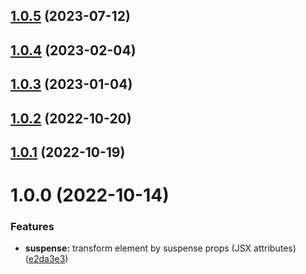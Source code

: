 ## [1.0.5](https://github.com/r17x/babel-plugin-react-suspense/compare/v1.0.4...v1.0.5) (2023-07-12)

## [1.0.4](https://github.com/r17x/babel-plugin-react-suspense/compare/v1.0.3...v1.0.4) (2023-02-04)

## [1.0.3](https://github.com/r17x/babel-plugin-react-suspense/compare/v1.0.2...v1.0.3) (2023-01-04)

## [1.0.2](https://github.com/r17x/babel-plugin-react-suspense/compare/v1.0.1...v1.0.2) (2022-10-20)

## [1.0.1](https://github.com/r17x/babel-plugin-react-suspense/compare/v1.0.0...v1.0.1) (2022-10-19)

# 1.0.0 (2022-10-14)

### Features

- **suspense:** transform element by suspense props (JSX attributes) ([e2da3e3](https://github.com/r17x/babel-plugin-react-suspense/commit/e2da3e3bbdcc799708a9eee1479545eeaef83208))
